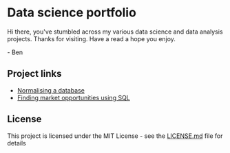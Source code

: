 # Data science portfolio

Hi there, you've stumbled across my various data science and data analysis projects. Thanks for visiting. Have a read a hope you enjoy.

\- Ben

## Project links
* [Normalising a database](https://github.com/benjohnston94/data-science-portfolio/blob/master/Normalising%20a%20database/Project:%20SQL%20database%20design.ipynb)
* [Finding market opportunities using SQL](https://github.com/benjohnston94/data-science-portfolio/blob/master/Analysing%20market%20opportunities%20(SQL)/Project:%20Analysing%20market%20opportunities%20with%20SQL.ipynb)

## License

This project is licensed under the MIT License - see the [LICENSE.md](LICENSE.md) file for details

